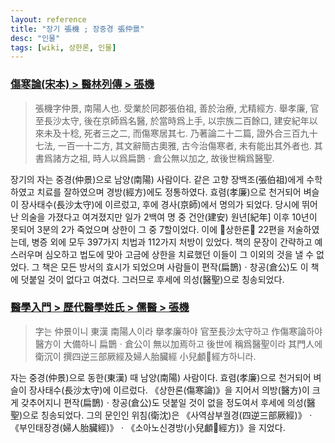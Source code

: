 ```yaml
---
layout: reference
title: "장기 張機 ; 장중경 張仲景"
desc: "인물"
tags: [wiki, 상한론, 인물]
---
```


### [傷寒論(宋本) > 醫林列傳 > 張機]()

> 張機字仲景, 南陽人也. 受業於同郡張伯祖, 善於治療, 尤精經方. 舉孝廉, 官至長沙太守, 後在京師爲名醫, 於當時爲上手, 以宗族二百餘口, 建安紀年以來未及十稔, 死者三之二, 而傷寒居其七. 乃著論二十二篇, 證外合三百九十七法, 一百一十二方, 其文辭簡古奧雅, 古今治傷寒者, 未有能出其外者也. 其書爲諸方之祖, 時人以爲扁鵲ㆍ倉公無以加之, 故後世稱爲醫聖.

장기의 자는 중경(仲景)으로 남양(南陽) 사람이다. 같은 고향 장백조(張伯祖)에게 수학하였고 치료를 잘하였으며 경방(經方)에도 정통하였다. 효렴(孝廉)으로 천거되어 벼슬이 장사태수(長沙太守)에 이르렀고, 후에 경사(京師)에서 명의가 되었다. 당시에 뛰어난 의술을 가졌다고 여겨졌지만 일가 2백여 명 중 건안(建安) 원년[紀年] 이후 10년이 못되어 3분의 2가 죽었으며 상한이 그 중 7할이었다. 이에 󰡔상한론󰡕 22편을 저술하였는데, 병증 외에 모두 397가지 치법과 112가지 처방이 있었다. 책의 문장이 간략하고 예스러우며 심오하고 법도에 맞아 고금에 상한을 치료했던 이들이 그 이외의 것을 낼 수 없었다. 그 책은 모든 방서의 효시가 되었으며 사람들이 편작(扁鵲)ㆍ창공(倉公)도 이 책에 덧붙일 것이 없다고 여겼다. 그러므로 후세에 의성(醫聖)으로 칭송되었다.

### [醫學入門 > 歷代醫學姓氏 > 儒醫 > 張機](https://mediclassics.kr/books/171/volume/1/#content_30)

> 字는 仲景이니 東漢 南陽人이라 擧孝廉하야 官至長沙太守하고 作傷寒論하야 醫方이 大備하니 扁鵲ㆍ倉公이 無以加焉하고 後世에 稱爲醫聖이라 其門人에 衛沉이 撰四逆三部厥經及婦人胎臟經 小兒顱𩕄經方하니라.

자는 중경(仲景)으로 동한(東漢) 때 남양(南陽) 사람이다. 효렴(孝廉)으로 천거되어 벼슬이 장사태수(長沙太守)에 이르렀다. 《상한론(傷寒論)》을 지어서 의방(醫方)이 크게 갖추어지니 편작(扁鵲)ㆍ창공(倉公)도 덧붙일 것이 없을 정도여서 후세에 의성(醫聖)으로 칭송되었다. 그의 문인인 위침(衛沈)은 《사역삼부궐경(四逆三部厥經)》ㆍ《부인태장경(婦人胎臟經)》ㆍ《소아노신경방(小兒顱𩕄經方)》을 지었다.
